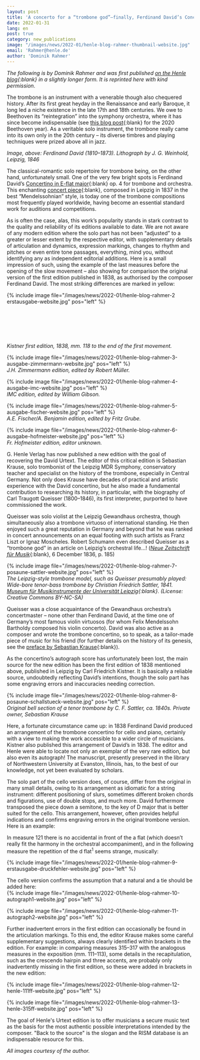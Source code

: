 ```yaml
---
layout: post
title: 'A concerto for a “trombone god”—finally, Ferdinand David’s Concertino op. 4 in Henle Urtext'
date: 2022-01-31
lang: en
post: true
category: new_publications
image: "/images/news/2022-01/henle-blog-rahmer-thumbnail-website.jpg"
email: 'Rahmer@henle.de'
author: 'Dominik Rahmer'
---
```


_The following is by Dominik Rahmer and was first published [on the Henle blog](https://www.henle.de/blog/en/2022/01/17/a-concerto-for-a-trombone-god/){:blank} in a slightly longer form. It is reprinted here with kind permission._

The trombone is an instrument with a venerable though also chequered history. After its first great heyday in the Renaissance and early Baroque, it long led a niche existence in the late 17th and 18th centuries. We owe to Beethoven its “reintegration” into the symphony orchestra, where it has since become indispensable (see [this blog post](https://www.henle.de/blog/de/2020/08/31/die-posaune-in-beethovens-symphonien/){:blank} for the 2020 Beethoven year). As a veritable solo instrument, the trombone really came into its own only in the 20th century – its diverse timbres and playing techniques were prized above all in jazz.  

_Image, above: Ferdinand David (1810–1873). Lithograph by J. G. Weinhold, Leipzig, 1846_  

The classical-romantic solo repertoire for trombone being, on the other hand, unfortunately small. One of the very few bright spots is Ferdinand David’s [Concertino in E-flat major](https://opac.rism.info/search?id=1001004892&View=rism){:blank} op. 4 for trombone and orchestra. This enchanting [concert piece](https://opac.rism.info/search?id=1001004891&View=rism){:blank}, composed in Leipzig in 1837 in the best “Mendelssohnian” style, is today one of the trombone compositions most frequently played worldwide, having become an essential standard work for auditions and competitions.

As is often the case, alas, this work’s popularity stands in stark contrast to the quality and reliability of its editions available to date. We are not aware of any modern edition where the solo part has not been “adjusted” to a greater or lesser extent by the respective editor, with supplementary details of articulation and dynamics, expression markings, changes to rhythm and pitches or even entire tone passages, everything, mind you, without identifying any as independent editorial additions. Here is a small impression of such, using the example of the last measures before the opening of the slow movement – also showing for comparison the original version of the first edition published in 1838, as authorised by the composer Ferdinand David. The most striking differences are marked in yellow:  

{% include image file="/images/news/2022-01/henle-blog-rahmer-2 erstausgabe-website.jpg" pos="left" %}  
&nbsp;  
&nbsp;  
&nbsp;  
&nbsp;  
&nbsp;  
&nbsp;  
_Kistner first edition, 1838, mm. 118 to the end of the first movement._  


{% include image file="/images/news/2022-01/henle-blog-rahmer-3-ausgabe-zimmermann-website.jpg" pos="left" %}  
_J.H. Zimmermann edition, edited by Robert Müller._  

{% include image file="/images/news/2022-01/henle-blog-rahmer-4-ausgabe-imc-website.jpg" pos="left" %}  
_IMC edition, edited by William Gibson._


{% include image file="/images/news/2022-01/henle-blog-rahmer-5-ausgabe-fischer-website.jpg" pos="left" %}  
_A.E. Fischer/A. Benjamin edition, edited by Fritz Grube._  


{% include image file="/images/news/2022-01/henle-blog-rahmer-6-ausgabe-hofmeister-website.jpg" pos="left" %}  
_Fr. Hofmeister edition, editor unknown._  

G. Henle Verlag has now published a new edition with the goal of recovering the David Urtext. The editor of this critical edition is Sebastian Krause, solo trombonist of the Leipzig MDR Symphony, conservatory teacher and specialist on the history of the trombone, especially in Central Germany. Not only does Krause have decades of practical and artistic experience with the David concertino, but he also made a fundamental contribution to researching its history, in particular, with the biography of Carl Traugott Queisser (1800–1846), its first interpreter, purported to have commissioned the work.  

Queisser was solo violist at the Leipzig Gewandhaus orchestra, though simultaneously also a trombone virtuoso of international standing. He then enjoyed such a great reputation in Germany and beyond that he was ranked in concert announcements on an equal footing with such artists as Franz Liszt or Ignaz Moscheles. Robert Schumann even described Queisser as a “trombone god” in an article on Leipzig’s orchestral life…! ([_Neue Zeitschrift für Musik_](https://www.digitale-sammlungen.de/de/view/bsb10527926?page=194,195){:blank}, 6 December 1836, p. 185)

{% include image file="/images/news/2022-01/henle-blog-rahmer-7-posaune-sattler-website.jpg" pos="left" %}   
_The Leipzig-style trombone model, such as Queisser presumably played: Wide-bore tenor-bass trombone by Christian Friedrich Sattler, 1841. [Museum für Musikinstrumente der Universität Leipzig](https://www.europeana.eu/de/item/09102/_ULEI_M0003731){:blank}. (License: Creative Commons BY-NC-SA)_  

Queisser was a close acquaintance of the Gewandhaus orchestra’s concertmaster – none other than Ferdinand David, at the time one of Germany’s most famous violin virtuosos (for whom Felix Mendelssohn Bartholdy composed his violin concerto). David was also active as a composer and wrote the trombone concertino, so to speak, as a tailor-made piece of music for his friend (for further details on the history of its genesis, see the [preface by Sebastian Krause](https://www.henle.de/media/foreword/1155.pdf){:blank}).  

As the concertino’s autograph score has unfortunately been lost, the main source for the new edition has been the first edition of 1838 mentioned above, published in Leipzig by Carl Friedrich Kistner. It is basically a reliable source, undoubtedly reflecting David’s intentions, though the solo part has some engraving errors and inaccuracies needing correction.  

{% include image file="/images/news/2022-01/henle-blog-rahmer-8-posaune-schallstueck-website.jpg" pos="left" %}  
_Original bell section of a tenor trombone by C. F. Sattler, ca. 1840s. Private owner, Sebastian Krause_  

Here, a fortunate circumstance came up: in 1838 Ferdinand David produced an arrangement of the trombone concertino for cello and piano, certainly with a view to making the work accessible to a wider circle of musicians. Kistner also published this arrangement of David’s in 1838. The editor and Henle were able to locate not only an exemplar of the very rare edition, but also even its autograph! The manuscript, presently preserved in the library of Northwestern University at Evanston, Illinois, has, to the best of our knowledge, not yet been evaluated by scholars.  

The solo part of the cello version does, of course, differ from the original in many small details, owing to its arrangement as idiomatic for a string instrument: different positioning of slurs, sometimes different broken chords and figurations, use of double stops, and much more. David furthermore transposed the piece down a semitone, to the key of D major that is better suited for the cello. This arrangement, however, often provides helpful indications and confirms engraving errors in the original trombone version. Here is an example:  

In measure 121 there is no accidental in front of the a flat (which doesn’t really fit the harmony in the orchestral accompaniment), and in the following measure the repetition of the d flat<sup>1</sup> seems strange, musically:  

{% include image file="/images/news/2022-01/henle-blog-rahmer-9-erstausgabe-druckfehler-website.jpg" pos="left" %}   

The cello version confirms the assumption that a natural and a tie should be added here:  
{% include image file="/images/news/2022-01/henle-blog-rahmer-10-autograph1-website.jpg" pos="left" %}  

{% include image file="/images/news/2022-01/henle-blog-rahmer-11-autograph2-website.jpg" pos="left" %}  

Further inadvertent errors in the first edition can occasionally be found in the articulation markings. To this end, the editor Krause makes some careful supplementary suggestions, always clearly identified within brackets in the edition. For example: in comparing measures 315–317 with the analogous measures in the exposition (mm. 111–113), some details in the recapitulation, such as the crescendo hairpin and three accents, are probably only inadvertently missing in the first edition, so these were added in brackets in the new edition:  

{% include image file="/images/news/2022-01/henle-blog-rahmer-12-henle-111ff-website.jpg" pos="left" %}   

{% include image file="/images/news/2022-01/henle-blog-rahmer-13-henle-315ff-website.jpg" pos="left" %}  

The goal of Henle's Urtext edition is to offer musicians a secure music text as the basis for the most authentic possible interpretations intended by the composer. "Back to the source" is the slogan and the RISM database is an indispensable resource for this.    

_All images courtesy of the author._
